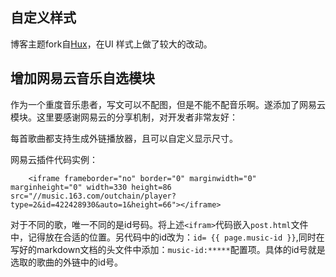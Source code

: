 ## 自定义样式

博客主题fork自[Hux](http://huangxuan.me/huxblog-boilerplate/)，在UI 样式上做了较大的改动。

## 增加网易云音乐自选模块

作为一个重度音乐患者，写文可以不配图，但是不能不配音乐啊。遂添加了网易云模块。这里要感谢网易云的分享机制，对开发者非常友好：

每首歌曲都支持生成外链播放器，且可以自定义显示尺寸。

网易云插件代码实例：
```
    <iframe frameborder="no" border="0" marginwidth="0" marginheight="0" width=330 height=86 src="//music.163.com/outchain/player?type=2&id=422428930&auto=1&height=66"></iframe>

```
对于不同的歌，唯一不同的是id号码。将上述`<ifram>`代码嵌入`post.html`文件中，记得放在合适的位置。另代码中的id改为：`id= {{ page.music-id }}`,同时在写好的markdown文档的头文件中添加：`music-id:*****`配置项。具体的id号就是选取的歌曲的外链中的id号。
